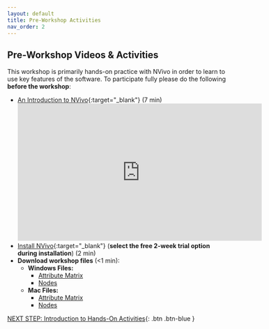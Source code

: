 ```yaml
---
layout: default
title: Pre-Workshop Activities
nav_order: 2
---
```

## Pre-Workshop Videos & Activities
This workshop is primarily hands-on practice with NVivo in order to learn to use key features of the software. To participate fully please do the following **before the workshop**:

-   [An Introduction to NVivo](https://youtu.be/QNjEygXM_bE){:target="_blank"} (7 min)<br>
    <iframe width="560" height="315" src="https://www.youtube.com/embed/QNjEygXM_bE" title="YouTube video player" frameborder="0" allow="accelerometer; autoplay; clipboard-write; encrypted-media; gyroscope; picture-in-picture" allowfullscreen></iframe>
-   [Install NVivo](http://bit.ly/2WOOD3m){:target="_blank"} (**select the free 2-week trial option during installation**) (2 min)
-   **Download workshop files** (<1 min):
    -   **Windows Files:**
        -   <a href="resources/WINDOWS - Attribute matrix - Tracking Public Understanding of Climate Change Over Time .xlsx" download="windows_attribute_matrix">Attribute Matrix</a>
        -   <a href="resources/WINDOWS - Public understanding of climate change - nodes.nvp" download="windows_nodes">Nodes</a>
    -   **Mac Files:**
        -   <a href="resources/MAC - Attribute matrix - Tracking Public Understanding of Climate Change Over Time_.txt" download="mac_attribute_matrix">Attribute Matrix</a>
        -   <a href="resources/MAC - Public understanding of climate change - nodes.nvpx" download="mac_nodes">Nodes</a>

[NEXT STEP: Introduction to Hands-On Activities](activities-intro.html){: .btn .btn-blue }
